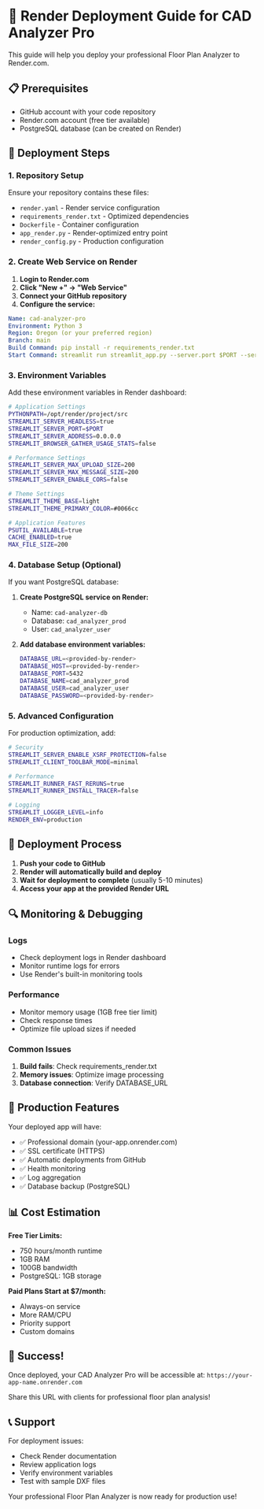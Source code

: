 # 🚀 Render Deployment Guide for CAD Analyzer Pro

This guide will help you deploy your professional Floor Plan Analyzer to Render.com.

## 📋 Prerequisites

- GitHub account with your code repository
- Render.com account (free tier available)
- PostgreSQL database (can be created on Render)

## 🔧 Deployment Steps

### 1. Repository Setup

Ensure your repository contains these files:
- `render.yaml` - Render service configuration
- `requirements_render.txt` - Optimized dependencies
- `Dockerfile` - Container configuration
- `app_render.py` - Render-optimized entry point
- `render_config.py` - Production configuration

### 2. Create Web Service on Render

1. **Login to Render.com**
2. **Click "New +" → "Web Service"**
3. **Connect your GitHub repository**
4. **Configure the service:**

```yaml
Name: cad-analyzer-pro
Environment: Python 3
Region: Oregon (or your preferred region)
Branch: main
Build Command: pip install -r requirements_render.txt
Start Command: streamlit run streamlit_app.py --server.port $PORT --server.address 0.0.0.0
```

### 3. Environment Variables

Add these environment variables in Render dashboard:

```bash
# Application Settings
PYTHONPATH=/opt/render/project/src
STREAMLIT_SERVER_HEADLESS=true
STREAMLIT_SERVER_PORT=$PORT
STREAMLIT_SERVER_ADDRESS=0.0.0.0
STREAMLIT_BROWSER_GATHER_USAGE_STATS=false

# Performance Settings
STREAMLIT_SERVER_MAX_UPLOAD_SIZE=200
STREAMLIT_SERVER_MAX_MESSAGE_SIZE=200
STREAMLIT_SERVER_ENABLE_CORS=false

# Theme Settings
STREAMLIT_THEME_BASE=light
STREAMLIT_THEME_PRIMARY_COLOR=#0066cc

# Application Features
PSUTIL_AVAILABLE=true
CACHE_ENABLED=true
MAX_FILE_SIZE=200
```

### 4. Database Setup (Optional)

If you want PostgreSQL database:

1. **Create PostgreSQL service on Render:**
   - Name: `cad-analyzer-db`
   - Database: `cad_analyzer_prod`
   - User: `cad_analyzer_user`

2. **Add database environment variables:**
   ```bash
   DATABASE_URL=<provided-by-render>
   DATABASE_HOST=<provided-by-render>
   DATABASE_PORT=5432
   DATABASE_NAME=cad_analyzer_prod
   DATABASE_USER=cad_analyzer_user
   DATABASE_PASSWORD=<provided-by-render>
   ```

### 5. Advanced Configuration

For production optimization, add:

```bash
# Security
STREAMLIT_SERVER_ENABLE_XSRF_PROTECTION=false
STREAMLIT_CLIENT_TOOLBAR_MODE=minimal

# Performance
STREAMLIT_RUNNER_FAST_RERUNS=true
STREAMLIT_RUNNER_INSTALL_TRACER=false

# Logging
STREAMLIT_LOGGER_LEVEL=info
RENDER_ENV=production
```

## 🎯 Deployment Process

1. **Push your code to GitHub**
2. **Render will automatically build and deploy**
3. **Wait for deployment to complete** (usually 5-10 minutes)
4. **Access your app at the provided Render URL**

## 🔍 Monitoring & Debugging

### Logs
- Check deployment logs in Render dashboard
- Monitor runtime logs for errors
- Use Render's built-in monitoring tools

### Performance
- Monitor memory usage (1GB free tier limit)
- Check response times
- Optimize file upload sizes if needed

### Common Issues
1. **Build fails**: Check requirements_render.txt
2. **Memory issues**: Optimize image processing
3. **Database connection**: Verify DATABASE_URL

## 🌟 Production Features

Your deployed app will have:
- ✅ Professional domain (your-app.onrender.com)
- ✅ SSL certificate (HTTPS)
- ✅ Automatic deployments from GitHub
- ✅ Health monitoring
- ✅ Log aggregation
- ✅ Database backup (PostgreSQL)

## 📊 Cost Estimation

**Free Tier Limits:**
- 750 hours/month runtime
- 1GB RAM
- 100GB bandwidth
- PostgreSQL: 1GB storage

**Paid Plans Start at $7/month:**
- Always-on service
- More RAM/CPU
- Priority support
- Custom domains

## 🎉 Success!

Once deployed, your CAD Analyzer Pro will be accessible at:
`https://your-app-name.onrender.com`

Share this URL with clients for professional floor plan analysis!

## 📞 Support

For deployment issues:
- Check Render documentation
- Review application logs
- Verify environment variables
- Test with sample DXF files

Your professional Floor Plan Analyzer is now ready for production use!